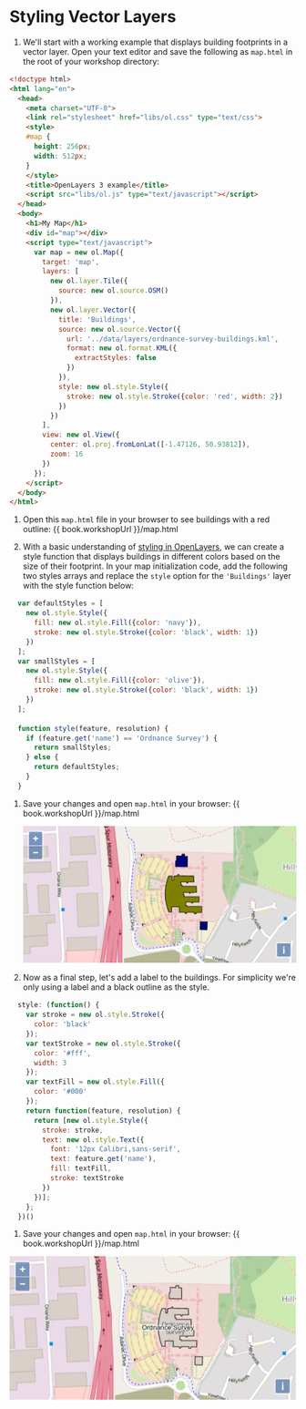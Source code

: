 # Styling Vector Layers

1.  We'll start with a working example that displays building footprints in a vector layer.  Open your text editor and save the following as `map.html` in the root of your workshop directory:

  ```html
  <!doctype html>
  <html lang="en">
    <head>
      <meta charset="UTF-8">
      <link rel="stylesheet" href="libs/ol.css" type="text/css">
      <style>
      #map {
        height: 256px;
        width: 512px;
      }
      </style>
      <title>OpenLayers 3 example</title>
      <script src="libs/ol.js" type="text/javascript"></script>
    </head>
    <body>
      <h1>My Map</h1>
      <div id="map"></div>
      <script type="text/javascript">
        var map = new ol.Map({
          target: 'map',
          layers: [
            new ol.layer.Tile({
              source: new ol.source.OSM()
            }),
            new ol.layer.Vector({
              title: 'Buildings',
              source: new ol.source.Vector({
                url: '../data/layers/ordnance-survey-buildings.kml',
                format: new ol.format.KML({
                  extractStyles: false
                })
              }),
              style: new ol.style.Style({
                stroke: new ol.style.Stroke({color: 'red', width: 2})
              })
            })
          ],
          view: new ol.View({
            center: ol.proj.fromLonLat([-1.47126, 50.93812]),
            zoom: 16
          })
        });
      </script>
    </body>
  </html>
  ```

1. Open this `map.html` file in your browser to see buildings with a red outline:  {{ book.workshopUrl }}/map.html

1. With a basic understanding of [styling in OpenLayers](style-intro.md), we can create a style function that displays buildings in different colors based on the size of their footprint. In your map initialization code, add the following two styles arrays and replace the `style` option for the `'Buildings'` layer with the style function below:

  ```js
    var defaultStyles = [
      new ol.style.Style({
        fill: new ol.style.Fill({color: 'navy'}),
        stroke: new ol.style.Stroke({color: 'black', width: 1})
      })
    ];
    var smallStyles = [
      new ol.style.Style({
        fill: new ol.style.Fill({color: 'olive'}),
        stroke: new ol.style.Stroke({color: 'black', width: 1})
      })
    ];

    function style(feature, resolution) {
      if (feature.get('name') == 'Ordnance Survey') {
        return smallStyles;
      } else {
        return defaultStyles;
      }      
    }
  ```

1. Save your changes and open `map.html` in your browser: {{ book.workshopUrl }}/map.html

    ![Buildings colored by footprint area](style1.png)

1. Now as a final step, let's add a label to the buildings. For simplicity we're only using a label and a black outline as the style.

  ```js
    style: (function() {
      var stroke = new ol.style.Stroke({
        color: 'black'
      });
      var textStroke = new ol.style.Stroke({
        color: '#fff',
        width: 3
      });
      var textFill = new ol.style.Fill({
        color: '#000'
      });
      return function(feature, resolution) {
        return [new ol.style.Style({
          stroke: stroke,
          text: new ol.style.Text({
            font: '12px Calibri,sans-serif',
            text: feature.get('name'),
            fill: textFill,
            stroke: textStroke
          })
        })];
      };
    })()
  ```

1. Save your changes and open `map.html` in your browser: {{ book.workshopUrl }}/map.html

  ![Buildings labeled by the key field](style2.png)
